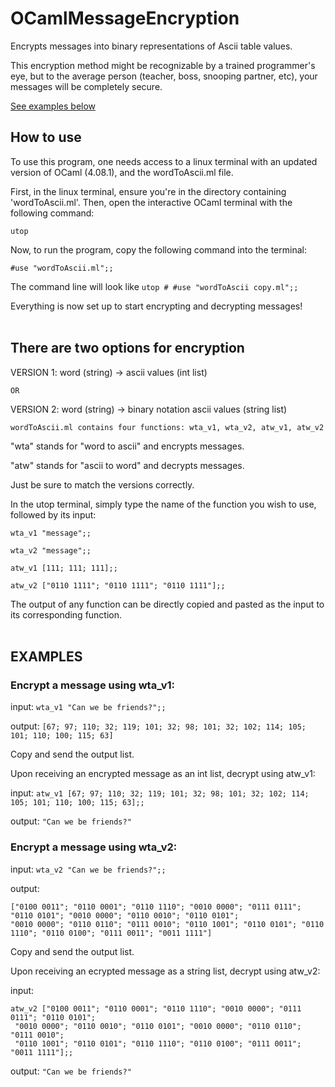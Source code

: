 # OCamlMessageEncryption
Encrypts messages into binary representations of Ascii table values.

This encryption method might be recognizable by a trained programmer's eye, 
but to the average person (teacher, boss, snooping partner, etc), your messages will be completely secure.

[See examples below](https://github.com/JacksonKary/OCamlMessageEncryption/new/main?readme=1#examples "https://github.com/JacksonKary/OCamlMessageEncryption/new/main?readme=1#examples")

## How to use

To use this program, one needs access to a linux terminal with an updated version of OCaml (4.08.1), and the wordToAscii.ml file.

First, in the linux terminal, ensure you're in the directory containing 'wordToAscii.ml'.
Then, open the interactive OCaml terminal with the following command:
```
utop
```
Now, to run the program, copy the following command into the terminal:
```
#use "wordToAscii.ml";;
```
The command line will look like ```utop # #use "wordToAscii copy.ml";;```

Everything is now set up to start encrypting and decrypting messages!
<br />
<br />
## There are two options for encryption

VERSION 1: word (string) -> ascii values (int list)

```OR``` 

VERSION 2: word (string) -> binary notation ascii values (string list)
<br />

```wordToAscii.ml contains four functions: wta_v1, wta_v2, atw_v1, atw_v2```

"wta" stands for "word to ascii" and encrypts messages.

"atw" stands for "ascii to word" and decrypts messages.

Just be sure to match the versions correctly.

In the utop terminal, simply type the name of the function you wish to use, followed by its input:

```
wta_v1 "message";;
```
```
wta_v2 "message";;
```
```
atw_v1 [111; 111; 111];;
```
```
atw_v2 ["0110 1111"; "0110 1111"; "0110 1111"];;
```

The output of any function can be directly copied and pasted as the input to its corresponding function.
<br />
<br />
## EXAMPLES

### Encrypt a message using wta_v1:

input:
```wta_v1 "Can we be friends?";;```

output:
```[67; 97; 110; 32; 119; 101; 32; 98; 101; 32; 102; 114; 105; 101; 110; 100; 115; 63]```

Copy and send the output list.

Upon receiving an encrypted message as an int list, decrypt using atw_v1:

input:
```atw_v1 [67; 97; 110; 32; 119; 101; 32; 98; 101; 32; 102; 114; 105; 101; 110; 100; 115; 63];;```

output:
```"Can we be friends?"```

### Encrypt a message using wta_v2:

input: 
```wta_v2 "Can we be friends?";;```

output:
```
["0100 0011"; "0110 0001"; "0110 1110"; "0010 0000"; "0111 0111"; "0110 0101"; "0010 0000"; "0110 0010"; "0110 0101";
"0010 0000"; "0110 0110"; "0111 0010"; "0110 1001"; "0110 0101"; "0110 1110"; "0110 0100"; "0111 0011"; "0011 1111"]
```

Copy and send the output list.

Upon receiving an ecrypted message as a string list, decrypt using atw_v2:

input:
```
atw_v2 ["0100 0011"; "0110 0001"; "0110 1110"; "0010 0000"; "0111 0111"; "0110 0101";
 "0010 0000"; "0110 0010"; "0110 0101"; "0010 0000"; "0110 0110"; "0111 0010";
 "0110 1001"; "0110 0101"; "0110 1110"; "0110 0100"; "0111 0011"; "0011 1111"];;
```

output:
``` "Can we be friends?" ```
 
